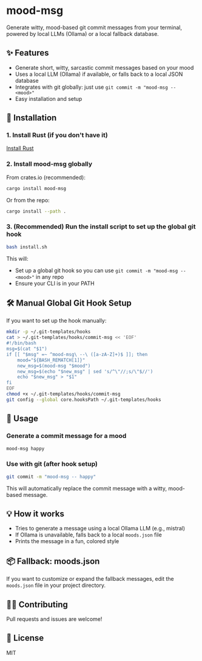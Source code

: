 # mood-msg

Generate witty, mood-based git commit messages from your terminal, powered by local LLMs (Ollama) or a local fallback database.

## ✨ Features
- Generate short, witty, sarcastic commit messages based on your mood
- Uses a local LLM (Ollama) if available, or falls back to a local JSON database
- Integrates with git globally: just use `git commit -m "mood-msg -- <mood>"`
- Easy installation and setup

## 🚀 Installation

### 1. Install Rust (if you don't have it)
[Install Rust](https://www.rust-lang.org/tools/install)

### 2. Install mood-msg globally
From crates.io (recommended):
```sh
cargo install mood-msg
```
Or from the repo:
```sh
cargo install --path .
```

### 3. (Recommended) Run the install script to set up the global git hook
```sh
bash install.sh
```
This will:
- Set up a global git hook so you can use `git commit -m "mood-msg -- <mood>"` in any repo
- Ensure your CLI is in your PATH

## 🛠️ Manual Global Git Hook Setup
If you want to set up the hook manually:
```sh
mkdir -p ~/.git-templates/hooks
cat > ~/.git-templates/hooks/commit-msg << 'EOF'
#!/bin/bash
msg=$(cat "$1")
if [[ "$msg" =~ ^mood-msg\ --\ ([a-zA-Z]+)$ ]]; then
    mood="${BASH_REMATCH[1]}"
    new_msg=$(mood-msg "$mood")
    new_msg=$(echo "$new_msg" | sed 's/^\"//;s/\"$//')
    echo "$new_msg" > "$1"
fi
EOF
chmod +x ~/.git-templates/hooks/commit-msg
git config --global core.hooksPath ~/.git-templates/hooks
```

## 📝 Usage

### Generate a commit message for a mood
```sh
mood-msg happy
```

### Use with git (after hook setup)
```sh
git commit -m "mood-msg -- happy"
```
This will automatically replace the commit message with a witty, mood-based message.

## 💡 How it works
- Tries to generate a message using a local Ollama LLM (e.g., mistral)
- If Ollama is unavailable, falls back to a local `moods.json` file
- Prints the message in a fun, colored style

## 📦 Fallback: moods.json
If you want to customize or expand the fallback messages, edit the `moods.json` file in your project directory.

## 🧑‍💻 Contributing
Pull requests and issues are welcome!

## 📄 License
MIT 
